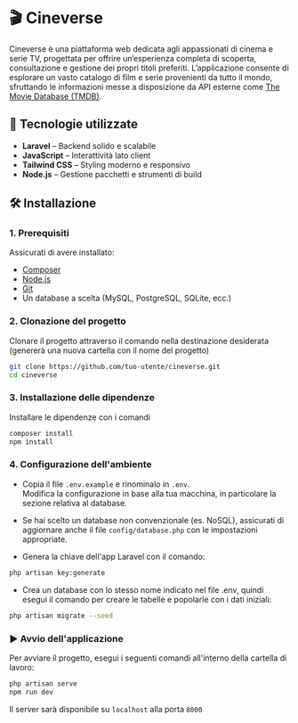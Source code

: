 # 🎬 Cineverse

Cineverse è una piattaforma web dedicata agli appassionati di cinema e serie TV, progettata per offrire un’esperienza completa di scoperta, consultazione e gestione dei propri titoli preferiti. L’applicazione consente di esplorare un vasto catalogo di film e serie provenienti da tutto il mondo, sfruttando le informazioni messe a disposizione da API esterne come [The Movie Database (TMDB)](https://www.themoviedb.org/).

## 🚀 Tecnologie utilizzate

- **Laravel** – Backend solido e scalabile  
- **JavaScript** – Interattività lato client  
- **Tailwind CSS** – Styling moderno e responsivo  
- **Node.js** – Gestione pacchetti e strumenti di build

## 🛠️ Installazione

### 1. Prerequisiti

Assicurati di avere installato:

- [Composer](https://getcomposer.org/)
- [Node.js](https://nodejs.org/)
- [Git](https://git-scm.com/)
- Un database a scelta (MySQL, PostgreSQL, SQLite, ecc.)

### 2. Clonazione del progetto

Clonare il progetto attraverso il comando nella destinazione desiderata (genererà una nuova cartella con il nome del progetto)

```bash
git clone https://github.com/tuo-utente/cineverse.git
cd cineverse
```

### 3. Installazione delle dipendenze

Installare le dipendenze con i comandi

```bash
composer install
npm install
```

### 4. Configurazione dell'ambiente

- Copia il file `.env.example` e rinominalo in `.env`.  
Modifica la configurazione in base alla tua macchina, in particolare la sezione relativa al database.

- Se hai scelto un database non convenzionale (es. NoSQL), assicurati di aggiornare anche il file `config/database.php` con le impostazioni appropriate.

- Genera la chiave dell'app Laravel con il comando:

```bash
php artisan key:generate
```

- Crea un database con lo stesso nome indicato nel file .env, quindi esegui il comando per creare le tabelle e popolarle con i dati iniziali:

```bash
php artisan migrate --seed
```

### ▶️ Avvio dell'applicazione

Per avviare il progetto, esegui i seguenti comandi all'interno della cartella di lavoro:

```bash
php artisan serve
npm run dev
```

Il server sarà disponibile su `localhost` alla porta `8000`
